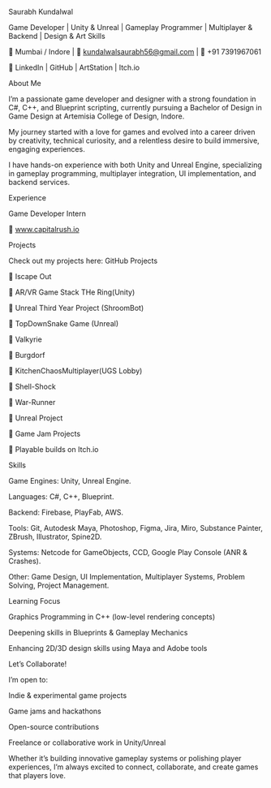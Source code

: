 Saurabh Kundalwal

Game Developer | Unity & Unreal | Gameplay Programmer | Multiplayer & Backend | Design & Art Skills

📍 Mumbai / Indore | 📧 kundalwalsaurabh56@gmail.com | 📱 +91 7391967061

🔗 LinkedIn | GitHub | ArtStation | Itch.io


About Me

I’m a passionate game developer and designer with a strong foundation in C#, C++, and Blueprint scripting, currently pursuing a Bachelor of Design in Game Design at Artemisia College of Design, Indore.

My journey started with a love for games and evolved into a career driven by creativity, technical curiosity, and a relentless desire to build immersive, engaging experiences.

I have hands-on experience with both Unity and Unreal Engine, specializing in gameplay programming, multiplayer integration, UI implementation, and backend services.

Experience

Game Developer Intern

🔗 www.capitalrush.io

Projects

Check out my projects here: GitHub Projects

🔹 Iscape Out

🔹 AR/VR Game Stack THe Ring(Unity)

🔹 Unreal Third Year Project (ShroomBot)

🔹 TopDownSnake Game (Unreal)

🔹 Valkyrie

🔹 Burgdorf

🔹 KitchenChaosMultiplayer(UGS Lobby)

🔹 Shell-Shock

🔹 War-Runner

🔹 Unreal Project

🔹 Game Jam Projects

🔹 Playable builds on Itch.io


Skills

Game Engines: Unity, Unreal Engine.

Languages: C#, C++, Blueprint.

Backend: Firebase, PlayFab, AWS.

Tools: Git, Autodesk Maya, Photoshop, Figma, Jira, Miro, Substance Painter, ZBrush, Illustrator, Spine2D.

Systems: Netcode for GameObjects, CCD, Google Play Console (ANR & Crashes).

Other: Game Design, UI Implementation, Multiplayer Systems, Problem Solving, Project Management.


Learning Focus

Graphics Programming in C++ (low-level rendering concepts)

Deepening skills in Blueprints & Gameplay Mechanics

Enhancing 2D/3D design skills using Maya and Adobe tools

Let’s Collaborate!

I’m open to:

Indie & experimental game projects

Game jams and hackathons

Open-source contributions

Freelance or collaborative work in Unity/Unreal

Whether it’s building innovative gameplay systems or polishing player experiences, I’m always excited to connect, collaborate, and create games that players love.




